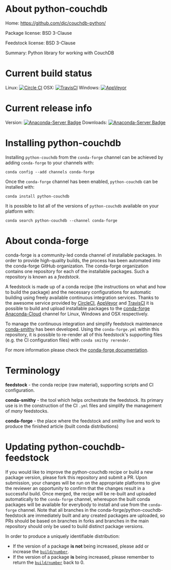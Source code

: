 About python-couchdb
====================

Home: https://github.com/djc/couchdb-python/

Package license: BSD 3-Clause

Feedstock license: BSD 3-Clause

Summary: Python library for working with CouchDB



Current build status
====================

Linux: [![Circle CI](https://circleci.com/gh/conda-forge/python-couchdb-feedstock.svg?style=shield)](https://circleci.com/gh/conda-forge/python-couchdb-feedstock)
OSX: [![TravisCI](https://travis-ci.org/conda-forge/python-couchdb-feedstock.svg?branch=master)](https://travis-ci.org/conda-forge/python-couchdb-feedstock)
Windows: [![AppVeyor](https://ci.appveyor.com/api/projects/status/github/conda-forge/python-couchdb-feedstock?svg=True)](https://ci.appveyor.com/project/conda-forge/python-couchdb-feedstock/branch/master)

Current release info
====================
Version: [![Anaconda-Server Badge](https://anaconda.org/conda-forge/python-couchdb/badges/version.svg)](https://anaconda.org/conda-forge/python-couchdb)
Downloads: [![Anaconda-Server Badge](https://anaconda.org/conda-forge/python-couchdb/badges/downloads.svg)](https://anaconda.org/conda-forge/python-couchdb)

Installing python-couchdb
=========================

Installing `python-couchdb` from the `conda-forge` channel can be achieved by adding `conda-forge` to your channels with:

```
conda config --add channels conda-forge
```

Once the `conda-forge` channel has been enabled, `python-couchdb` can be installed with:

```
conda install python-couchdb
```

It is possible to list all of the versions of `python-couchdb` available on your platform with:

```
conda search python-couchdb --channel conda-forge
```


About conda-forge
=================

conda-forge is a community-led conda channel of installable packages.
In order to provide high-quality builds, the process has been automated into the
conda-forge GitHub organization. The conda-forge organization contains one repository
for each of the installable packages. Such a repository is known as a *feedstock*.

A feedstock is made up of a conda recipe (the instructions on what and how to build
the package) and the necessary configurations for automatic building using freely
available continuous integration services. Thanks to the awesome service provided by
[CircleCI](https://circleci.com/), [AppVeyor](http://www.appveyor.com/)
and [TravisCI](https://travis-ci.org/) it is possible to build and upload installable
packages to the [conda-forge](https://anaconda.org/conda-forge)
[Anaconda-Cloud](http://docs.anaconda.org/) channel for Linux, Windows and OSX respectively.

To manage the continuous integration and simplify feedstock maintenance
[conda-smithy](http://github.com/conda-forge/conda-smithy) has been developed.
Using the ``conda-forge.yml`` within this repository, it is possible to re-render all of
this feedstock's supporting files (e.g. the CI configuration files) with ``conda smithy rerender``.

For more information please check the [conda-forge documentation](https://conda-forge.org/docs/).

Terminology
===========

**feedstock** - the conda recipe (raw material), supporting scripts and CI configuration.

**conda-smithy** - the tool which helps orchestrate the feedstock.
                   Its primary use is in the construction of the CI ``.yml`` files
                   and simplify the management of *many* feedstocks.

**conda-forge** - the place where the feedstock and smithy live and work to
                  produce the finished article (built conda distributions)


Updating python-couchdb-feedstock
=================================

If you would like to improve the python-couchdb recipe or build a new
package version, please fork this repository and submit a PR. Upon submission,
your changes will be run on the appropriate platforms to give the reviewer an
opportunity to confirm that the changes result in a successful build. Once
merged, the recipe will be re-built and uploaded automatically to the
`conda-forge` channel, whereupon the built conda packages will be available for
everybody to install and use from the `conda-forge` channel.
Note that all branches in the conda-forge/python-couchdb-feedstock are
immediately built and any created packages are uploaded, so PRs should be based
on branches in forks and branches in the main repository should only be used to
build distinct package versions.

In order to produce a uniquely identifiable distribution:
 * If the version of a package **is not** being increased, please add or increase
   the [``build/number``](http://conda.pydata.org/docs/building/meta-yaml.html#build-number-and-string).
 * If the version of a package **is** being increased, please remember to return
   the [``build/number``](http://conda.pydata.org/docs/building/meta-yaml.html#build-number-and-string)
   back to 0.